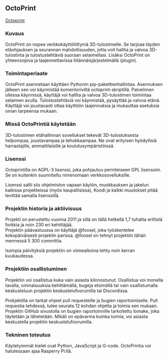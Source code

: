 ## OctoPrint

[Octoprint](https://github.com/OctoPrint/OctoPrint)
### Kuvaus

OctoPrint on nopea verkkokäyttöliittymä 3D-tulostimelle. Se tarjoaa täyden etäohjauksen ja seurannan
mahdollisuuden, jotta voit hallita ja valvoa 3D-tulostinta ja tulostustehtäviä suoraan selaimellasi. Lisäksi OctoPrint
on yhteensopiva ja laajennettavissa liitännäisjärjestelmällä (plugin).


### Toimintaperiaate

OctoPrint asennetaan käyttäen Pythonin pip-pakettienhallintaa. Asennuksen jälkeen sen voi käynnistää
komentoriviltä octoprint-skriptillä. Palvelimen ollessa käynnissä, käyttäjä voi hallita ja valvoa 3D-tulostimen
toimintaa selaimen avulla. Tulostustehtäviä voi käynnistää, pysäyttää ja valvoa etänä. Käyttäjä voi joustavasti ottaa
käyttöön laajennuksia ja mukauttaa asetuksia oman tarpeensa mukaan.

### Missä OctoPrintiä käytetään

3D-tulostimen etähallinnan sovellukset tekevät 3D-tulostuksesta helpompaa, joustavampaa ja tehokkaampaa. Ne ovat 
erityisen hyödyllisiä harrastajille,
ammattilaisille ja koulutusympäristöissä.

### Lisenssi 

Octoprintilla on AGPL-3 lisenssi, joka pohjautuu perinteiseen GPL lisenssiin. Se on kuitenkin suunniteltu nimenomaan 
verkkosovelluksille. 

Lisenssi sallii siis ohjelmiston vapaan käytön, muokkauksen ja jakelun kaikissa projekteissa (myös kaupallisissa), 
Koodi ja kaikki muutokset pitää levittää samalla lisenssillä. 


### Projektin historia ja aktiivisuus

Projekti on perustettu vuonna 2011 ja sillä on tällä hetkellä 1,7 tuhatta erillistä forkkia ja noin 230 eri kehittäjää.  
Projektin päävastuussa on käyttäjä @foosel, joka työskentelee kokopäiväisesti projektin parissa. @foosel on tehnyt 
projektiin tähän mennessä 5 300 committia. 

Isompia päivityksiä projektiin on viimeaikoina tehty noin kerran kuukaudessa.

### Projektiin osallistuminen

Projektiin voi osallistua kuka vain asiasta kiinnostunut. Osallistua voi monella tavalla, ominaisuuksia kehittämällä, 
bugeja etsimällä tai vain osallistumalla keskusteluun projektin keskustelufoorumilla tai Discordissa.

Prokjektilla on tarkat ohjeet pull requesteille ja bugien raportoimiselle. Pull requestia tehdessä, tulee seurata
12 kohdan ohjetta ja toimia sen mukaan. Projektin GitHub sivustolla on bugien raportoinnille tarkoitettu lomake,
joka täytetään ja lähetetään. Mikäli on epävarma kuinka toimia, voi asiasta keskustella projektin keskustelufoorumilla.  
 
### Tekninen toteutus

Käytetyimmät kielet ovat Python, JavaScript ja G-code. OctoPrintia voi halutessaan ajaa Rasperry Pi:llä.
